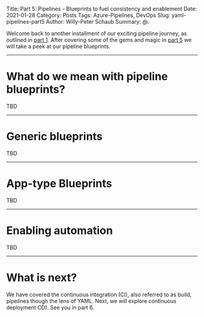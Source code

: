 Title: Part 5: Pipelines - Blueprints to fuel consistency and enablement
Date: 2021-01-28
Category: Posts
Tags: Azure-Pipelines, DevOps
Slug: yaml-pipelines-part5
Author: Willy-Peter Schaub
Summary: @.

Welcome back to another installment of our exciting pipeline journey, as outlined in [part 1](/why-pipelines-part1.html). After covering some of the gems and magic in [part 5](/yaml-pipelines-part5.html) we will take a peek at our pipeline blueprints.

---

# What do we mean with pipeline blueprints?

TBD

---

# Generic blueprints

TBD

---

# App-type Blueprints 

TBD

---

# Enabling automation 

TBD

---

# What is next?

We have covered the continuous integration (CI), also referred to as build, pipelines though the lens of YAML. Next, we will explore continuous deployment CD). See you in part 6.

